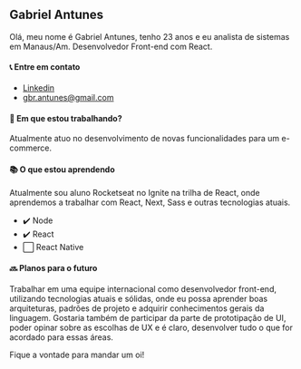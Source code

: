 ## Gabriel Antunes

Olá, meu nome é Gabriel Antunes, tenho 23 anos e eu analista de sistemas em Manaus/Am. Desenvolvedor Front-end com React.

#### :telephone_receiver: Entre em contato
- [Linkedin](https://www.linkedin.com/in/gabriel-antunes-tenorio-952846111/)
- gbr.antunes@gmail.com

#### :briefcase: Em que estou trabalhando?
Atualmente atuo no desenvolvimento de novas funcionalidades para um e-commerce.

#### :books: O que estou aprendendo
Atualmente sou aluno Rocketseat no Ignite na trilha de React, onde aprendemos a trabalhar com React, Next, Sass e outras tecnologias atuais.
- :heavy_check_mark: Node
- :heavy_check_mark: React
- :white_large_square: React Native

#### :soon: Planos para o futuro
Trabalhar em uma equipe internacional como desenvolvedor front-end, utilizando tecnologias atuais e sólidas, onde eu possa aprender boas arquiteturas, padrões de projeto e adquirir conhecimentos gerais da linguagem. Gostaria também de participar da parte de prototipação de UI, poder opinar sobre as escolhas de UX e é claro, desenvolver tudo o que for acordado para essas áreas.

Fique a vontade para mandar um oi!
